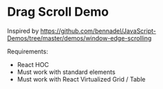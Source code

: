 # Drag Scroll Demo

Inspired by https://github.com/bennadel/JavaScript-Demos/tree/master/demos/window-edge-scrolling

Requirements:

- React HOC
- Must work with standard elements
- Must work with React Virtualized Grid / Table
